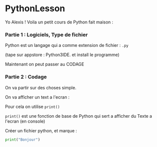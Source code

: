# PythonLesson

Yo Alexis !
Voila un petit cours de Python fait maison :

### Partie 1 : Logiciels, Type de fichier

Python est un langage qui a comme extension de fichier : `.py`

(tape sur appstore : Python3IDE. et install le programme)

Maintenant on peut passer au CODAGE

### Partie 2 : Codage

On va partir sur des choses simple.

On va afficher un text a l'ecran : 
 
Pour cela on utilise `print()`

`print()` est une fonction de base de Python qui sert a afficher du Texte a l'ecran (en console)

Créer un fichier python, et marque : 

```py
print("Bonjour")
```
